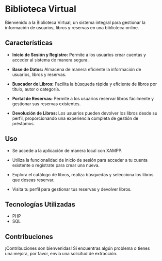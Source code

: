 # Biblioteca Virtual

Bienvenido a la Biblioteca Virtual, un sistema integral para gestionar la información de usuarios, libros y reservas en una biblioteca online.

## Características

- **Inicio de Sesión y Registro:** Permite a los usuarios crear cuentas y acceder al sistema de manera segura.

- **Base de Datos:** Almacena de manera eficiente la información de usuarios, libros y reservas.

- **Buscador de Libros:** Facilita la búsqueda rápida y eficiente de libros por título, autor o categoría.

- **Portal de Reservas:** Permite a los usuarios reservar libros fácilmente y gestionar sus reservas existentes.

- **Devolución de Libros:** Los usuarios pueden devolver los libros desde su perfil, proporcionando una experiencia completa de gestión de préstamos.

## Uso

- Se accede a la aplicación de manera local con XAMPP.

- Utiliza la funcionalidad de inicio de sesión para acceder a tu cuenta existente o regístrate para crear una nueva.

- Explora el catálogo de libros, realiza búsquedas y selecciona los libros que deseas reservar.

- Visita tu perfil para gestionar tus reservas y devolver libros.

## Tecnologías Utilizadas

- PHP
- SQL

## Contribuciones

¡Contribuciones son bienvenidas! Si encuentras algún problema o tienes una mejora, por favor, envía una solicitud de extracción.
